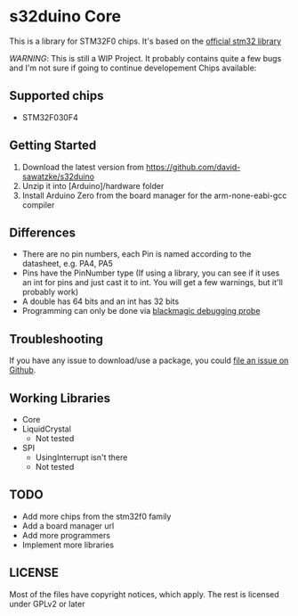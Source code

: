 # s32duino Core

This is a library for STM32F0 chips. It's based on the [official stm32 library](https://github.com/stm32duino/Arduino_Core_STM32)

*WARNING*: This is still a WIP Project. It probably contains quite a few bugs and I'm not sure if going to continue developement
Chips available:

## Supported chips

- STM32F030F4

## Getting Started

1. Download the latest version from https://github.com/david-sawatzke/s32duino
2. Unzip it into [Arduino]/hardware folder
3. Install Arduino Zero from the board manager for the arm-none-eabi-gcc compiler

## Differences

- There are no pin numbers, each Pin is named according to the datasheet, e.g. PA4, PA5
- Pins have the PinNumber type
  (If using a library, you can see if it uses an int for pins and just cast it
  to int. You will get a few warnings, but it'll probably work)
- A double has 64 bits and an int has 32 bits
- Programming can only be done via [blackmagic debugging probe](https://github.com/blacksphere/blackmagic)

## Troubleshooting

If you have any issue to download/use a package, you could [file an issue on Github](https://github.com/david-sawatzke/s32duino/issues/new).

## Working Libraries
- Core
- LiquidCrystal
  - Not tested
- SPI
  - UsingInterrupt isn't there
  - Not tested

## TODO

- Add more chips from the stm32f0 family
- Add a board manager url
- Add more programmers
- Implement more libraries

## LICENSE
Most of the files have copyright notices, which apply. The rest is licensed
under GPLv2 or later
